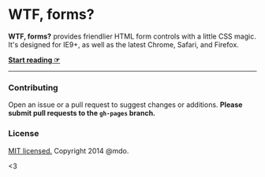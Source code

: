 # WTF, forms?

**WTF, forms?** provides friendlier HTML form controls with a little CSS magic. It's designed for IE9+, as well as the latest Chrome, Safari, and Firefox.

**[Start reading ☞](http://wtfforms.com)**

---

### Contributing

Open an issue or a pull request to suggest changes or additions. **Please submit pull requests to the `gh-pages` branch.**

### License

[MIT licensed.](LICENSE.md) Copyright 2014 @mdo. 

<3
